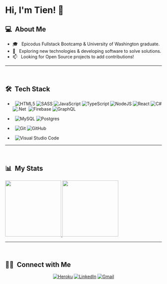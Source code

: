 # Hi, I'm Tien! 👋


## 💻 &nbsp;About Me 

- 🎓 &nbsp; Epicodus Fullstack Bootcamp & University of Washington graduate.
- 🚀  &nbsp; Exploring new technologies & developing software to solve solutions.
- 📫 &nbsp; Looking for Open Source projects to add contributions!

<hr />
&nbsp;

## 🛠 &nbsp;Tech Stack

- &nbsp;
  <img alt="HTML5" src="https://img.shields.io/badge/html5-%23E34F26.svg?style=for-the-badge&logo=html5&logoColor=white"/>
  <img alt="SASS" src="https://img.shields.io/badge/SASS-hotpink.svg?style=for-the-badge&logo=SASS&logoColor=white"/>
  <img alt="JavaScript" src="https://img.shields.io/badge/javascript-%23323330.svg?style=for-the-badge&logo=javascript&logoColor=%23F7DF1E"/>
  <img alt="TypeScript" src="https://img.shields.io/badge/typescript-%23007ACC.svg?style=for-the-badge&logo=typescript&logoColor=white"/>
  <img alt="NodeJS" src="https://img.shields.io/badge/node.js-%2343853D.svg?style=for-the-badge&logo=node-dot-js&logoColor=white"/>
  <img alt="React" src="https://img.shields.io/badge/react-%2320232a.svg?style=for-the-badge&logo=react&logoColor=%2361DAFB"/>
  <img alt="C#" src="https://img.shields.io/badge/c%23-%23239120.svg?style=for-the-badge&logo=c-sharp&logoColor=white"/>
  <img alt=".Net" src="https://img.shields.io/badge/.NET-5C2D91?style=for-the-badge&logo=.net&logoColor=white"/>
  &nbsp;<img alt="Firebase" src="https://img.shields.io/badge/firebase-%23039BE5.svg?style=for-the-badge&logo=firebase"/>
  <img alt="GraphQL" src="https://img.shields.io/badge/-GraphQL-E10098?style=for-the-badge&logo=graphql"/>

- &nbsp;
  <img alt="MySQL" src="https://img.shields.io/badge/mysql-%2300f.svg?style=for-the-badge&logo=mysql&logoColor=white"/>
  <img alt="Postgres" src ="https://img.shields.io/badge/postgres-%23316192.svg?style=for-the-badge&logo=postgresql&logoColor=white"/>

- &nbsp;
  <img alt="Git" src="https://img.shields.io/badge/git-%23F05033.svg?style=for-the-badge&logo=git&logoColor=white"/>
  <img alt="GitHub" src="https://img.shields.io/badge/github-%23121011.svg?style=for-the-badge&logo=github&logoColor=white"/>

- &nbsp;
  <img alt="Visual Studio Code" src="https://img.shields.io/badge/VisualStudioCode-0078d7.svg?style=for-the-badge&logo=visual-studio-code&logoColor=white"/>

<hr />
&nbsp;

## 	📊  &nbsp;My Stats
<p>
<a href="https://github.com/AVS1508">
  <img height="180em" src="https://github-readme-stats.vercel.app/api?username=tien96ng&show_icons=true&theme=radical" />
  <img height="180em" src="https://github-readme-stats-eight-theta.vercel.app/api/top-langs/?username=tien96ng&theme=radical&layout=compact&exclude_lang=java+r" />
</a>
</p>

<hr />
&nbsp;

##  🤝🏻 &nbsp;Connect with Me

<p align="center">
<a href="https://tienapp.com/"><img alt="Heroku" src="https://img.shields.io/badge/TienApp-%23430098.svg?style=for-the-badge&logo=heroku&logoColor=white"/></a>
<a href="https://www.linkedin.com/in/nguyentien96/"><img alt="LinkedIn" src="https://img.shields.io/badge/Tien Nguyen-%230077B5.svg?style=for-the-badge&logo=linkedin&logoColor=white"/></a>
<a href="mailto:tien96ng@gmail.com"><img alt="Gmail" src="https://img.shields.io/badge/tien96ng-D14836?style=for-the-badge&logo=gmail&logoColor=white" /></a>

<!--
**tien96ng/tien96ng** is a ✨ _special_ ✨ repository because its `README.md` (this file) appears on your GitHub profile.


